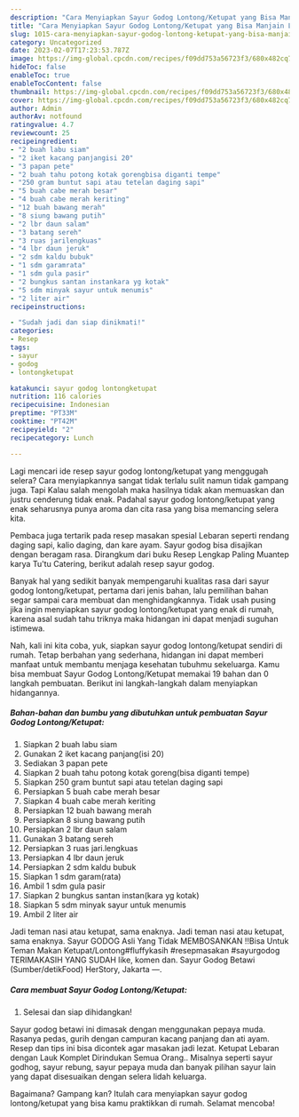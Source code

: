```yaml
---
description: "Cara Menyiapkan Sayur Godog Lontong/Ketupat yang Bisa Manjain Lidah, Buat Buka Puasa}"
title: "Cara Menyiapkan Sayur Godog Lontong/Ketupat yang Bisa Manjain Lidah, Buat Buka Puasa}"
slug: 1015-cara-menyiapkan-sayur-godog-lontong-ketupat-yang-bisa-manjain-lidah-buat-buka-puasa
category: Uncategorized
date: 2023-02-07T17:23:53.787Z
image: https://img-global.cpcdn.com/recipes/f09dd753a56723f3/680x482cq70/sayur-godog-lontongketupat-foto-resep-utama.jpg
hideToc: false
enableToc: true
enableTocContent: false
thumbnail: https://img-global.cpcdn.com/recipes/f09dd753a56723f3/680x482cq70/sayur-godog-lontongketupat-foto-resep-utama.jpg
cover: https://img-global.cpcdn.com/recipes/f09dd753a56723f3/680x482cq70/sayur-godog-lontongketupat-foto-resep-utama.jpg
author: Admin
authorAv: notfound
ratingvalue: 4.7
reviewcount: 25
recipeingredient:
- "2 buah labu siam"
- "2 iket kacang panjangisi 20"
- "3 papan pete"
- "2 buah tahu potong kotak gorengbisa diganti tempe"
- "250 gram buntut sapi atau tetelan daging sapi"
- "5 buah cabe merah besar"
- "4 buah cabe merah keriting"
- "12 buah bawang merah"
- "8 siung bawang putih"
- "2 lbr daun salam"
- "3 batang sereh"
- "3 ruas jarilengkuas"
- "4 lbr daun jeruk"
- "2 sdm kaldu bubuk"
- "1 sdm garamrata"
- "1 sdm gula pasir"
- "2 bungkus santan instankara yg kotak"
- "5 sdm minyak sayur untuk menumis"
- "2 liter air"
recipeinstructions:

- "Sudah jadi dan siap dinikmati!"
categories:
- Resep
tags:
- sayur
- godog
- lontongketupat

katakunci: sayur godog lontongketupat 
nutrition: 116 calories
recipecuisine: Indonesian
preptime: "PT33M"
cooktime: "PT42M"
recipeyield: "2"
recipecategory: Lunch

---
```



Lagi mencari ide resep sayur godog lontong/ketupat yang menggugah selera? Cara menyiapkannya sangat tidak terlalu sulit namun tidak gampang juga. Tapi Kalau salah mengolah maka hasilnya tidak akan memuaskan dan justru cenderung tidak enak. Padahal sayur godog lontong/ketupat yang enak seharusnya punya aroma dan cita rasa yang bisa memancing selera kita.


Pembaca juga tertarik pada resep masakan spesial Lebaran seperti rendang daging sapi, kalio daging, dan kare ayam. Sayur godog bisa disajikan dengan beragam rasa. Dirangkum dari buku Resep Lengkap Paling Muantep karya Tu&#39;tu Catering, berikut adalah resep sayur godog.

Banyak hal yang sedikit banyak mempengaruhi kualitas rasa dari sayur godog lontong/ketupat, pertama dari jenis bahan, lalu pemilihan bahan segar sampai cara membuat dan menghidangkannya. Tidak usah pusing jika ingin menyiapkan sayur godog lontong/ketupat yang enak di rumah, karena asal sudah tahu triknya maka hidangan ini dapat menjadi suguhan istimewa.


Nah, kali ini kita coba, yuk, siapkan sayur godog lontong/ketupat sendiri di rumah. Tetap berbahan yang sederhana, hidangan ini dapat memberi manfaat untuk membantu menjaga kesehatan tubuhmu sekeluarga. Kamu bisa membuat Sayur Godog Lontong/Ketupat memakai 19 bahan dan 0 langkah pembuatan. Berikut ini langkah-langkah dalam menyiapkan hidangannya.

<!--inarticleads1-->

##### Bahan-bahan dan bumbu yang dibutuhkan untuk pembuatan Sayur Godog Lontong/Ketupat:

1. Siapkan 2 buah labu siam
1. Gunakan 2 iket kacang panjang(isi 20)
1. Sediakan 3 papan pete
1. Siapkan 2 buah tahu potong kotak goreng(bisa diganti tempe)
1. Siapkan 250 gram buntut sapi atau tetelan daging sapi
1. Persiapkan 5 buah cabe merah besar
1. Siapkan 4 buah cabe merah keriting
1. Persiapkan 12 buah bawang merah
1. Persiapkan 8 siung bawang putih
1. Persiapkan 2 lbr daun salam
1. Gunakan 3 batang sereh
1. Persiapkan 3 ruas jari.lengkuas
1. Persiapkan 4 lbr daun jeruk
1. Persiapkan 2 sdm kaldu bubuk
1. Siapkan 1 sdm garam(rata)
1. Ambil 1 sdm gula pasir
1. Siapkan 2 bungkus santan instan(kara yg kotak)
1. Siapkan 5 sdm minyak sayur untuk menumis
1. Ambil 2 liter air


Jadi teman nasi atau ketupat, sama enaknya. Jadi teman nasi atau ketupat, sama enaknya. Sayur GODOG Asli Yang Tidak MEMBOSANKAN ‼️Bisa Untuk Teman Makan Ketupat/Lontong#fluffykasih #resepmasakan #sayurgodog TERIMAKASIH YANG SUDAH like, komen dan. Sayur Godog Betawi (Sumber/detikFood) HerStory, Jakarta —. 

<!--inarticleads2-->

##### Cara membuat Sayur Godog Lontong/Ketupat:


1. Selesai dan siap dihidangkan!

Sayur godog betawi ini dimasak dengan menggunakan pepaya muda. Rasanya pedas, gurih dengan campuran kacang panjang dan ati ayam. Resep dan tips ini bisa dicontek agar masakan jadi lezat. Ketupat Lebaran dengan Lauk Komplet Dirindukan Semua Orang.. Misalnya seperti sayur godhog, sayur rebung, sayur pepaya muda dan banyak pilihan sayur lain yang dapat disesuaikan dengan selera lidah keluarga. 

Bagaimana? Gampang kan? Itulah cara menyiapkan sayur godog lontong/ketupat yang bisa kamu praktikkan di rumah. Selamat mencoba!
